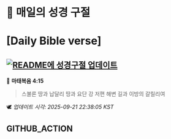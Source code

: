 # 🙏 매일의 성경 구절
# [Daily Bible verse]
## [![README에 성경구절 업데이트](https://github.com/DONGSUKA/first_test/actions/workflows/update-readme-bible.yml/badge.svg)](https://github.com/DONGSUKA/first_test/actions/workflows/update-readme-bible.yml)
<!-- START_BIBLE_VERSE -->
📖 **마태복음 4:15**
> 스불론 땅과 납달리 땅과 요단 강 저편 해변 길과 이방의 갈릴리여

🕊️ _업데이트 시각: 2025-09-21 22:38:05 KST_
  <!-- END_BIBLE_VERSE -->
## GITHUB_ACTION
